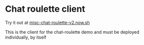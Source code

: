 # Chat roulette client

Try it out at [misc-chat-roulette-v2.now.sh](misc-chat-roulette-v2.now.sh)

This is the client for the chat-roulette demo and must be deployed
individually, by itself
